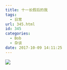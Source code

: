 ```yaml
---
title: 十一长假后的我
tags:
  - 日常
url: 345.html
id: 345
categories:
  - Bob
  - 杂谈
date: 2017-10-09 14:11:25
---
```


![](http://imfiona.cn/wp/wp-content/uploads/2017/10/006D2KSdly1fk4x06t5i6j30kt0pihb0.jpg)